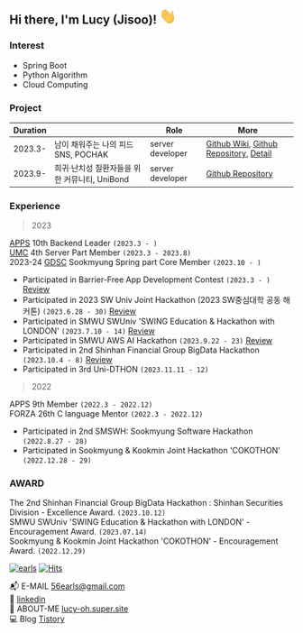 
## Hi there, I'm Lucy (Jisoo)! <img src="https://raw.githubusercontent.com/ABSphreak/ABSphreak/master/gifs/Hi.gif" width="30px">


### Interest
- Spring Boot
- Python Algorithm
- Cloud Computing

### Project
| Duration                  |        | Role              | More                                      |
|---------------------------|--------|-------------------|---------------------------------------------|
| 2023.3-  | 남이 채워주는 나의 피드 SNS, POCHAK | server developer | [Github Wiki](https://github.com/APPS-sookmyung/2023-POCHAK-server/wiki), [Github Repository](https://github.com/APPS-sookmyung/2023-POCHAK-server), [Detail](https://lucy-oh.super.site/%EC%A3%BC%EC%9A%94-%ED%94%84%EB%A1%9C%EC%A0%9D%ED%8A%B8/%EB%82%A8%EC%9D%B4-%EC%B1%84%EC%9B%8C%EC%A3%BC%EB%8A%94-%EB%82%98%EC%9D%98-%ED%94%84%EB%A1%9C%ED%95%84-sns-pochak) |
| 2023.9-  | 희귀·난치성 질환자들을 위한 커뮤니티, UniBond | server developer | [Github Repository](https://github.com/UniBond-jijijin/UniBond-server) |

### Experience
> 2023

[APPS](https://github.com/APPS-sookmyung) 10th Backend Leader `(2023.3 - )` <br>
[UMC](https://github.com/UMC-SMWU) 4th Server Part Member `(2023.3 - 2023.8)` <br>
2023-24 [GDSC](https://github.com/dsc-sookmyung) Sookmyung Spring part Core Member `(2023.10 - )`
- Participated in Barrier-Free App Development Contest `(2023.3 - )` [Review](https://5ji-record.tistory.com/186)
- Participated in 2023 SW Univ Joint Hackathon (2023 SW중심대학 공동 해커톤) `(2023.6.28 - 30)` [Review](https://5ji-record.tistory.com/184)
- Participated in SMWU SWUniv 'SWING Education & Hackathon with LONDON' `(2023.7.10 - 14)` [Review](https://5ji-record.tistory.com/185) 
- Participated in SMWU AWS AI Hackathon `(2023.9.22 - 23)` [Review](https://5ji-record.tistory.com/190) 
- Participated in 2nd Shinhan Financial Group BigData Hackathon `(2023.10.4 - 8)` [Review](https://5ji-record.tistory.com/191)
- Participated in 3rd Uni-DTHON `(2023.11.11 - 12)`

> 2022

APPS 9th Member `(2022.3 - 2022.12)` <br>
FORZA 26th C language Mentor `(2022.3 - 2022.12)`
- Participated in 2nd SMSWH: Sookmyung Software Hackathon `(2022.8.27 - 28)`
- Participated in Sookmyung & Kookmin Joint Hackathon 'COKOTHON' `(2022.12.28 - 29)`

### AWARD
The 2nd Shinhan Financial Group BigData Hackathon : Shinhan Securities Division - Excellence Award. `(2023.10.12)` <br>
SMWU SWUniv 'SWING Education & Hackathon with LONDON' - Encouragement Award. `(2023.07.14)` <br>
Sookmyung & Kookmin Joint Hackathon 'COKOTHON' - Encouragement Award. `(2022.12.29)` <br>

[![earls](http://mazassumnida.wtf/api/mini/generate_badge?boj=earls)](https://solved.ac/earls)
[![Hits](https://hits.seeyoufarm.com/api/count/incr/badge.svg?url=https%3A%2F%2Fgithub.com%2F5jisoo&count_bg=%233DC8A4&title_bg=%23555555&icon=&icon_color=%23FFFFFF&title=hits&edge_flat=false)](https://hits.seeyoufarm.com)

📬 E-MAIL [56earls@gmail.com](mailto:56earls@gmail.com) <br>
🔭 [linkedin](https://www.linkedin.com/in/hihello-lucy/) <br>
📃 ABOUT-ME [lucy-oh.super.site](https://lucy-oh.super.site/) <br>
💻 Blog [Tistory](https://5ji-record.tistory.com/)
